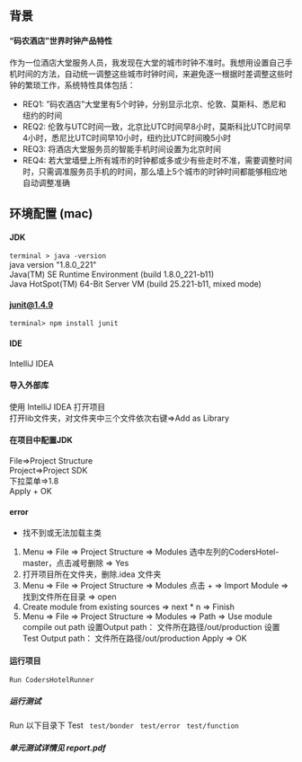 ## 背景
#### “码农酒店”世界时钟产品特性
作为一位酒店大堂服务人员，我发现在大堂的城市时钟不准时。我想用设置自己手机时间的方法，自动统一调整这些城市时钟时间，来避免逐一根据时差调整这些时钟的繁琐工作，系统特性具体包括：
 - REQ1: ”码农酒店”大堂里有5个时钟，分别显示北京、伦敦、莫斯科、悉尼和纽约的时间
 - REQ2: 伦敦与UTC时间一致，北京比UTC时间早8小时，莫斯科比UTC时间早4小时，悉尼比UTC时间早10小时，纽约比UTC时间晚5小时
 - REQ3: 将酒店大堂服务员的智能手机时间设置为北京时间
 - REQ4: 若大堂墙壁上所有城市的时钟都或多或少有些走时不准，需要调整时间时，只需调准服务员手机的时间，那么墙上5个城市的时钟时间都能够相应地自动调整准确


## 环境配置 (mac)

#### JDK

`terminal > java -version`   
java version "1.8.0_221"  
Java(TM) SE Runtime Environment (build 1.8.0_221-b11)  
Java HotSpot(TM) 64-Bit Server VM (build 25.221-b11, mixed mode)

#### junit@1.4.9
`terminal> npm install junit`

#### IDE
IntelliJ IDEA 

#### 导入外部库
使用 IntelliJ IDEA 打开项目  
打开lib文件夹，对文件夹中三个文件依次右键=>Add as Library

#### 在项目中配置JDK  
File=>Project Structure  
Project=>Project SDK  
下拉菜单=>1.8  
Apply + OK

#### error
 - 找不到或无法加载主类
 1. Menu => File => Project Structure => Modules
 选中左列的CodersHotel-master，点击减号删除 => Yes
 2. 打开项目所在文件夹，删除.idea 文件夹
 3. Menu => File => Project Structure => Modules
 点击 + => Import Module => 找到文件所在目录 => open
 4. Create module from existing sources => next * n => Finish
 5. Menu => File => Project Structure => Modules => Path => Use module compile out path
 设置Output path： 文件所在路径/out/production
 设置Test Output path： 文件所在路径/out/production
 Apply => OK

#### 运行项目  
`Run CodersHotelRunner `


##### 运行测试    
Run 以下目录下 Test
` test/bonder`
` test/error`
` test/function`



##### 单元测试详情见 report.pdf